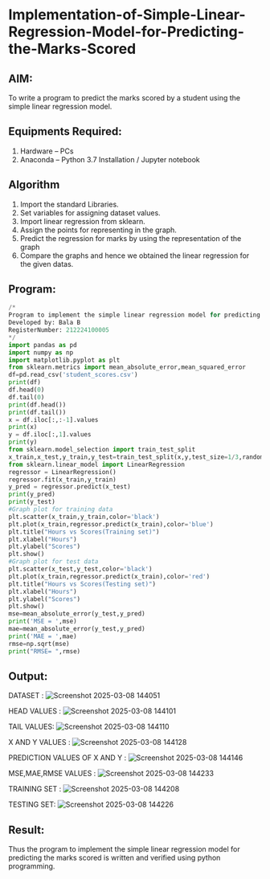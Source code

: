 # Implementation-of-Simple-Linear-Regression-Model-for-Predicting-the-Marks-Scored

## AIM:
To write a program to predict the marks scored by a student using the simple linear regression model.

## Equipments Required:
1. Hardware – PCs
2. Anaconda – Python 3.7 Installation / Jupyter notebook

## Algorithm

1. Import the standard Libraries. 
2. Set variables for assigning dataset values.
3. Import linear regression from sklearn.
4. Assign the points for representing in the graph.
5. Predict the regression for marks by using the representation of the graph
6. Compare the graphs and hence we obtained the linear regression for the given datas.
## Program:
```PYTHON
/*
Program to implement the simple linear regression model for predicting the marks scored.
Developed by: Bala B
RegisterNumber: 212224100005 
*/
import pandas as pd
import numpy as np
import matplotlib.pyplot as plt
from sklearn.metrics import mean_absolute_error,mean_squared_error
df=pd.read_csv('student_scores.csv')
print(df)
df.head(0)
df.tail(0)
print(df.head())
print(df.tail())
x = df.iloc[:,:-1].values
print(x)
y = df.iloc[:,1].values
print(y)
from sklearn.model_selection import train_test_split
x_train,x_test,y_train,y_test=train_test_split(x,y,test_size=1/3,random_state=0)
from sklearn.linear_model import LinearRegression
regressor = LinearRegression()
regressor.fit(x_train,y_train)
y_pred = regressor.predict(x_test)
print(y_pred)
print(y_test)
#Graph plot for training data
plt.scatter(x_train,y_train,color='black')
plt.plot(x_train,regressor.predict(x_train),color='blue')
plt.title("Hours vs Scores(Training set)")
plt.xlabel("Hours")
plt.ylabel("Scores")
plt.show()
#Graph plot for test data
plt.scatter(x_test,y_test,color='black')
plt.plot(x_train,regressor.predict(x_train),color='red')
plt.title("Hours vs Scores(Testing set)")
plt.xlabel("Hours")
plt.ylabel("Scores")
plt.show()
mse=mean_absolute_error(y_test,y_pred)
print('MSE = ',mse)
mae=mean_absolute_error(y_test,y_pred)
print('MAE = ',mae)
rmse=np.sqrt(mse)
print("RMSE= ",rmse)
```

## Output:
DATASET :
![Screenshot 2025-03-08 144051](https://github.com/user-attachments/assets/96e58a35-63e3-41aa-a770-a3cdc399549d)

HEAD VALUES :
![Screenshot 2025-03-08 144101](https://github.com/user-attachments/assets/12196372-611f-41c2-98c1-296b027a92ac)

TAIL VALUES:
![Screenshot 2025-03-08 144110](https://github.com/user-attachments/assets/779e802c-ac01-4996-acf7-d4c76d27e6e7)

X AND Y VALUES :
![Screenshot 2025-03-08 144128](https://github.com/user-attachments/assets/bd63e730-3b5b-4e87-8b85-4ebdd64b9888)

PREDICTION VALUES OF X AND Y :
![Screenshot 2025-03-08 144146](https://github.com/user-attachments/assets/17deade3-541b-4183-8965-c640f1fa9761)

MSE,MAE,RMSE VALUES :
![Screenshot 2025-03-08 144233](https://github.com/user-attachments/assets/1c335a26-02b7-4ff4-99a1-3daff18dbfd6)

TRAINING SET :
![Screenshot 2025-03-08 144208](https://github.com/user-attachments/assets/0b4e5ec3-8877-48ae-871a-2348b7f38dad)

TESTING SET:
![Screenshot 2025-03-08 144226](https://github.com/user-attachments/assets/0f4d0e32-a153-4c10-876d-d379e8343290)






## Result:
Thus the program to implement the simple linear regression model for predicting the marks scored is written and verified using python programming.
